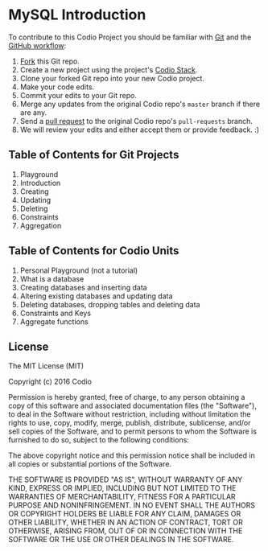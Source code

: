 
# MySQL Introduction

To contribute to this Codio Project you should be familiar with [Git](https://git-scm.com/docs) and the [GitHub workflow](https://guides.github.com/introduction/flow/):

1. [Fork](https://help.github.com/articles/fork-a-repo/) this Git repo.
1. Create a new project using the project's [Codio Stack](https://codio.com/home/stacks/9c3fc9a6-87f8-4dd0-a9a6-ac989c66e265/?tab=details).
1. Clone your forked Git repo into your new Codio project.
1. Make your code edits.
1. Commit your edits to your Git repo.
1. Merge any updates from the original Codio repo's `master` branch if there are any.
1. Send a [pull request](https://help.github.com/articles/using-pull-requests/) to the original Codio repo's `pull-requests` branch.
1. We will review your edits and either accept them or provide feedback. :)

## Table of Contents for Git Projects

1. Playground
1. Introduction
1. Creating
1. Updating
1. Deleting 
1. Constraints
1. Aggregation 

## Table of Contents for Codio Units

1. Personal Playground (not a tutorial)
1. What is a database
1. Creating databases and inserting data
1. Altering existing databases and updating data
1. Deleting databases, dropping tables and deleting data 
1. Constraints and Keys
1. Aggregate functions 

## License

The MIT License (MIT)

Copyright (c) 2016 Codio

Permission is hereby granted, free of charge, to any person obtaining a copy of this software and associated documentation files (the "Software"), to deal in the Software without restriction, including without limitation the rights to use, copy, modify, merge, publish, distribute, sublicense, and/or sell copies of the Software, and to permit persons to whom the Software is furnished to do so, subject to the following conditions:

The above copyright notice and this permission notice shall be included in all copies or substantial portions of the Software.

THE SOFTWARE IS PROVIDED "AS IS", WITHOUT WARRANTY OF ANY KIND, EXPRESS OR IMPLIED, INCLUDING BUT NOT LIMITED TO THE WARRANTIES OF MERCHANTABILITY, FITNESS FOR A PARTICULAR PURPOSE AND NONINFRINGEMENT. IN NO EVENT SHALL THE AUTHORS OR COPYRIGHT HOLDERS BE LIABLE FOR ANY CLAIM, DAMAGES OR OTHER LIABILITY, WHETHER IN AN ACTION OF CONTRACT, TORT OR OTHERWISE, ARISING FROM, OUT OF OR IN CONNECTION WITH THE SOFTWARE OR THE USE OR OTHER DEALINGS IN THE SOFTWARE.